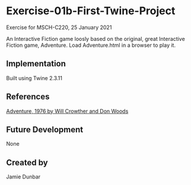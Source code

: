 # Exercise-01b-First-Twine-Project
Exercise for MSCH-C220, 25 January 2021

An Interactive Fiction game loosly based on the original, great Interactive Fiction game, Adventure. Load Adventure.html in a browser to play it.

## Implementation
Built using Twine 2.3.11

## References
[Adventure, 1976 by Will Crowther and Don Woods](https://quuxplusone.github.io/Advent/play.html)

## Future Development
None

## Created by 
Jamie Dunbar
